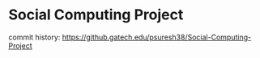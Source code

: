 # Social Computing Project

commit history: https://github.gatech.edu/psuresh38/Social-Computing-Project
